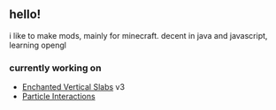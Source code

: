 ## hello!
i like to make mods, mainly for minecraft. decent in java and javascript, learning opengl

### currently working on
- [Enchanted Vertical Slabs](https://github.com/Enchanted-Games/enchanted-vertical-slabs) v3
- [Particle Interactions](https://github.com/Enchanted-Games/block-place-particles)

<!--
**Enchanted-Games/enchanted-games** is a ✨ _special_ ✨ repository because its `README.md` (this file) appears on your GitHub profile.

Here are some ideas to get you started:

- 🔭 I’m currently working on ...
- 🌱 I’m currently learning ...
- 👯 I’m looking to collaborate on ...
- 🤔 I’m looking for help with ...
- 💬 Ask me about ...
- 📫 How to reach me: ...
- 😄 Pronouns: ...
- ⚡ Fun fact: ...
-->
